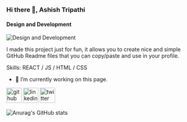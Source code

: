 ### Hi there 👋, Ashish Tripathi
#### Design and Development
![Design and Development](https://pbs.twimg.com/profile_banners/1518520660368445441/1650878656/600x200)

I made this project just for fun, it allows you to create nice and simple GitHub Readme files that you can copy/paste and use in your profile.

Skills: REACT / JS / HTML / CSS

- 🔭 I’m currently working on this page. 


[<img src='https://cdn.jsdelivr.net/npm/simple-icons@3.0.1/icons/github.svg' alt='github' height='40'>](https://github.com/ashishtripathi1110)  [<img src='https://cdn.jsdelivr.net/npm/simple-icons@3.0.1/icons/linkedin.svg' alt='linkedin' height='40'>](https://www.linkedin.com/in/ashishtripathi11101996/)  [<img src='https://cdn.jsdelivr.net/npm/simple-icons@3.0.1/icons/twitter.svg' alt='twitter' height='40'>](https://twitter.com/@Ashisht70974967)  



![Anurag's GitHub stats](https://github-readme-stats.vercel.app/api?username=AshishTripathi&hide=contribs,prs)


